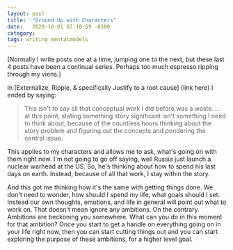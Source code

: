 ```yaml
---
layout: post
title:  "Ground Up with Characters"
date:   2020-10-01 07:10:59 -0500
category: 
tags: writing mentalmodels
---
```

[Normally I write posts one at a time, jumping one to the next, but these last 4 posts have been a continual series. Perhaps too much espresso ripping through my viens.]

In [Externalize, Ripple, & specifically Justify to a root cause] (link here) I ended by saying:

> This isn't to say all that conceptual work I did before was a waste. ... at this point, stating something story significant isn't something I need to think about, because of the countless hours thinking about the story problem and figuring out the concepts and pondering the central issue.

This applies to my characters and allows me to ask, what's going on with them right now. I'm not going to go off saying, well Russia just launch a nuclear warhead at the US. So, he's thinking about how to spend his last days on earth. Instead, because of all that work, I stay within the story.

And this got me thinking how it's the same with getting things done. We don't need to wonder, how should I spend my life, what goals should I set. Instead our own thoughts, emotions, and life in general will point out what to work on. That doesn't mean ignore any ambitions. On the contrary. Ambitions are beckoning you somewhere. What can you do in this moment for that ambition? Once you start to get a handle on everything going on in your life right now, then you can start cutting things out and you can start exploring the purpose of these ambitions, for a higher level goal.